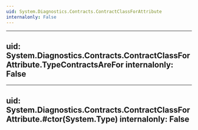 ```yaml
---
uid: System.Diagnostics.Contracts.ContractClassForAttribute
internalonly: False
---
```


---
uid: System.Diagnostics.Contracts.ContractClassForAttribute.TypeContractsAreFor
internalonly: False
---

---
uid: System.Diagnostics.Contracts.ContractClassForAttribute.#ctor(System.Type)
internalonly: False
---
